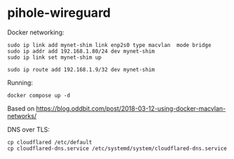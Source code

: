 # pihole-wireguard

Docker networking:
```
sudo ip link add mynet-shim link enp2s0 type macvlan  mode bridge
sudo ip addr add 192.168.1.80/24 dev mynet-shim
sudo ip link set mynet-shim up

sudo ip route add 192.168.1.9/32 dev mynet-shim
```

Running:
```
docker compose up -d
```


Based on https://blog.oddbit.com/post/2018-03-12-using-docker-macvlan-networks/


DNS over TLS:
```
cp cloudflared /etc/default
cp cloudflared-dns.service /etc/systemd/system/cloudflared-dns.service
```
